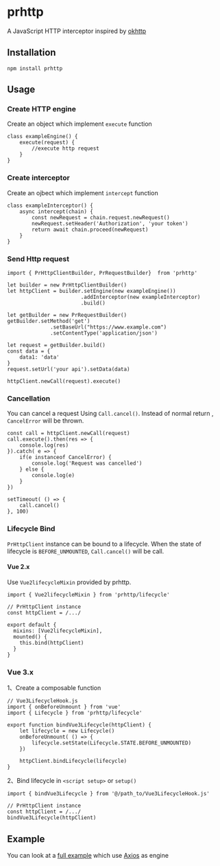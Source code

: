 # prhttp
A JavaScript HTTP interceptor inspired by [okhttp](https://github.com/square/okhttp)

## Installation
```shell
npm install prhttp
```

## Usage
### Create HTTP engine
Create an object which implement `execute` function
```
class exampleEngine() {
    execute(request) {
        //execute http request
    }
}
```
### Create interceptor
Create an ojbect which implement `intercept` function
```
class exampleInterceptor() {
    async intercept(chain) {
        const newRequest = chain.request.newRequest()
        newRequest.setHeader('Authorization', 'your token')
        return await chain.proceed(newRequest)
    }
}
```
### Send Http request
```
import { PrHttpClientBuilder, PrRequestBuilder}  from 'prhttp'

let builder = new PrHttpClientBuilder()
let httpClient = builder.setEngine(new exampleEngine())
                        .addInterceptor(new exampleInterceptor)
                        .build()

let getBuilder = new PrRequestBuilder()
getBuilder.setMethod('get')
              .setBaseUrl("https://www.example.com")
              .setContentType('application/json')

let request = getBuilder.build()
const data = {
    data1: 'data'
}
request.setUrl('your api').setData(data)

httpClient.newCall(request).execute()
```
### Cancellation
You can cancel a request Using `Call.cancel()`. Instead of normal return , `CancelError` will be thrown.
```
const call = httpClient.newCall(request)
call.execute().then(res => {
    console.log(res)
}).catch( e => {
    if(e instanceof CancelError) {
        console.log('Request was cancelled')
    } else {
        console.log(e)
    }
})

setTimeout( () => {
    call.cancel()
}, 100)
```

### Lifecycle Bind
`PrHttpClient` instance can be bound to a lifecycle. When the state of lifecycle is `BEFORE_UNMOUNTED`, `Call.cancel()` will be call.
#### Vue 2.x 
Use `Vue2lifecycleMixin` provided by prhttp.
```
import { Vue2lifecycleMixin } from 'prhttp/lifecycle'

// PrHttpClient instance
const httpClient = /.../

export default {
  mixins: [Vue2lifecycleMixin],
  mounted() {
    this.bind(httpClient)
  }
}
```

### Vue 3.x

1、Create a composable function
```
// Vue3LifecycleHook.js
import { onBeforeUnmount } from 'vue'
import { Lifecycle } from 'prhttp/lifecycle'

export function bindVue3Lifecycle(httpClient) {
    let lifecycle = new Lifecycle()
    onBeforeUnmount( () => {
        lifecycle.setState(Lifecycle.STATE.BEFORE_UNMOUNTED)
    })
    
    httpClient.bindLifecycle(lifecycle)
}
```

2、Bind lifecycle in `<script setup>` or `setup()`
```
import { bindVue3Lifecycle } from '@/path_to/Vue3LifecycleHook.js'

// PrHttpClient instance
const httpClient = /.../
bindVue3Lifecycle(httpClient)
```

## Example
You can look at a [full example](example/index.js) which use [Axios](https://github.com/axios/axios) as engine